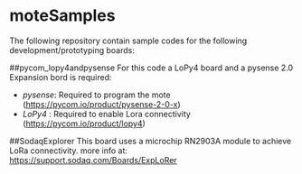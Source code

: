 # moteSamples
The following repository contain sample codes for the following development/prototyping boards:

##pycom_lopy4andpysense
For this code a LoPy4 board and a pysense 2.0 Expansion bord is required:

- *pysense*: Required to program the mote (https://pycom.io/product/pysense-2-0-x)
- *LoPy4*  : Required to enable Lora connectivity (https://pycom.io/product/lopy4)

##SodaqExplorer
This board uses a microchip RN2903A module to achieve LoRa connectivity.
more info at: https://support.sodaq.com/Boards/ExpLoRer
